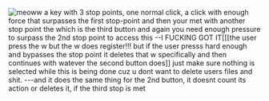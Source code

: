 ![meoww](https://github.com/anonq115/3posrockerswitch-to-keycap/assets/32353565/da96d609-7afd-41c0-986d-eee525e42278)
a key with 3 stop points, one normal click, a click with enough force that surpasses the first stop-point and then your met with another stop point the which is the
third button and again you need enough pressure to surpass the 2nd stop point to access this
--I FUCKING GOT IT[[[the user press the w but the w does register!!! but if the user presss hard enough and bypasses the stop point it deletes that w specifically and then continues with watever the second button does]]
just make sure nothing is selected while this is being done cuz u dont want to delete users files and shit.
---and it does the same thing for the 2nd button, it doesnt count its action or deletes it, if the third stop is met
